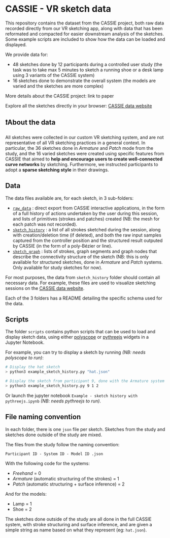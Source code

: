# CASSIE - VR sketch data

This repository contains the dataset from the CASSIE project, both raw data recorded directly from our VR sketching app, along with data that has been reformated and compacted for easier downstream analysis of the sketches. Some example scripts are included to show how the data can be loaded and displayed.

We provide data for:

* 48 sketches done by 12 participants during a controlled user study (the task was to take max 5 minutes to sketch a running shoe or a desk lamp using 3 variants of the CASSIE system)
* 16 sketches done to demonstrate the overall system (the models are varied and the sketches are more complex)

More details about the CASSIE project: link to paper

Explore all the sketches directly in your browser: [CASSIE data website](http://www-sop.inria.fr/members/Emilie.Yu/CASSIE-sketch-explorer/)

## ❗About the data

All sketches were collected in our custom VR sketching system, and are not representative of all VR sketching practices in a general context. In particular, the 36 sketches done in *Armature* and *Patch* mode from the study, and the 16 varied sketches were created using specific features from CASSIE that aimed to **help and encourage users to create well-connected curve networks** by sketching. Furthermore, we instructed participants to adopt a **sparse sketching style** in their drawings.

## Data

The data files available are, for each sketch, in 3 sub-folders:

* [`raw_data`](data/raw_data#raw-data) : direct export from CASSIE interactive applications, in the form of a full history of actions undertaken by the user during this session, and lists of primitives (strokes and patches) created (NB: the mesh for each patch was not recorded).
* [`sketch_history`](data/sketch_history#sketch-history-data) : a list of all strokes sketched during the session, along with creation/deletion time (if deleted), and both the raw input samples captured from the controller position and the structured result outputed by CASSIE (in the form of a poly-Bézier or line).
* [`sketch_graph`](data/sketch_graph#sketch-graph-data) : lists of strokes, graph segments and graph nodes that describe the connectivity structure of the sketch (NB: this is only available for structured sketches, done in *Armature* and *Patch* systems. Only available for study sketches for now).

For most purposes, the data from `sketch_history` folder should contain all necessary data. For example, these files are used to visualize sketching sessions on the [CASSIE data website](http://www-sop.inria.fr/members/Emilie.Yu/CASSIE-sketch-explorer/).

Each of the 3 folders has a README detailing the specific schema used for the data.

## Scripts

The folder `scripts` contains python scripts that can be used to load and display sketch data, using either [polyscope](https://github.com/nmwsharp/polyscope) or [pythreejs](https://github.com/jupyter-widgets/pythreejs) widgets in a Jupyter Notebook.

For example, you can try to display a sketch by running *(NB: needs polyscope to run)*:

```bash
# Display the hat sketch
> python3 example_sketch_history.py "hat.json"

# Display the sketch from participant 9, done with the Armature system (1), of the shoe model (2)
> python3 example_sketch_history.py 9 1 2
```

Or launch the jupyter notebook `Example - sketch history with pythreejs.ipynb` *(NB: needs pythreejs to run)*.

## File naming convention

In each folder, there is one `json` file per sketch. Sketches from the study and sketches done outside of the study are mixed.

The files from the study follow the naming convention:

`Participant ID - System ID - Model ID .json`

With the following code for the systems:

* *Freehand* = 0
* *Armature* (automatic structuring of the strokes) = 1
* *Patch* (automatic structuring + surface inference) = 2

And for the models:

* Lamp = 1
* Shoe = 2

The sketches done outside of the study are all done in the full CASSIE system, with stroke structuring and surface inference, and are given a simple string as name based on what they represent (eg: `hat.json`).
